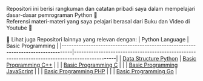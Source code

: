 Repositori ini berisi rangkuman dan catatan pribadi saya dalam mempelajari dasar-dasar pemrograman Python 🐍 <br>
Referensi materi-materi yang saya pelajari berasal dari Buku dan Video di Youtube 🚀

📂 Lihat juga Repositori lainnya yang relevan dengan:
|  Python Language                                                                 | Basic Programming                                                                             |
|----------------------------------------------------------------------------------|-----------------------------------------------------------------------------------------------|
|  [Data Structure Python](https://github.com/iiohanestj09/data-structure-python)  | [Basic Programming C++](https://github.com/iiohanestj09/basic-programming-cpp)                |
|                                                                                  | [Basic Programming C](https://github.com/iiohanestj09/basic-programming-c)                    |
|                                                                                  | [Basic Programming JavaScript](https://github.com/iiohanestj09/basic-programming-javascript)  |
|                                                                                  | [Basic Programming PHP](https://github.com/iiohanestj09/basic-programming-php)                |
|                                                                                  | [Basic Programming Go](https://github.com/iiohanestj09/basic-programming-go)                  |